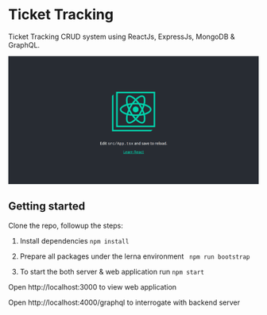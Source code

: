 # Ticket Tracking

Ticket Tracking CRUD system using ReactJs, ExpressJs, MongoDB & GraphQL.

![banner](./screenshot.png)

## Getting started
Clone the repo, followup the steps:

1. Install dependencies ```npm install```

1. Prepare all packages under the lerna environment ``` npm run bootstrap```

1. To start the both server & web application run ```npm start```


Open http://localhost:3000 to view web application

Open http://localhost:4000/graphql to interrogate with backend server